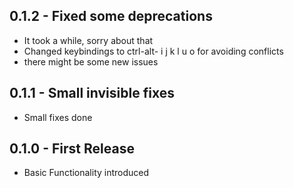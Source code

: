 ## 0.1.2 - Fixed some deprecations
* It took a while, sorry about that
* Changed keybindings to ctrl-alt- i j k l u o for avoiding conflicts
* there might be some new issues 

## 0.1.1 - Small invisible fixes
* Small fixes done

## 0.1.0 - First Release
* Basic Functionality introduced
